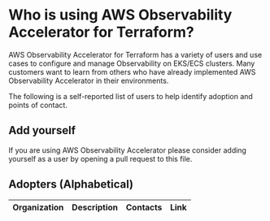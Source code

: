 # Who is using AWS Observability Accelerator for Terraform?

AWS Observability Accelerator for Terraform has a variety of users and use cases to configure and manage Observability on EKS/ECS clusters.
Many customers want to learn from others who have already implemented AWS Observability Accelerator in their environments.

The following is a self-reported list of users to help identify adoption and points of contact.

## Add yourself

If you are using AWS Observability Accelerator please consider adding yourself as a user by opening a pull request to this file.

## Adopters (Alphabetical)

| Organization | Description | Contacts | Link |
| --- | --- | --- | --- |
